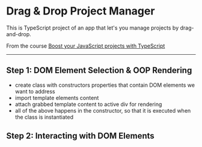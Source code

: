 # Drag & Drop Project Manager

This is TypeScript project of an app that let's you manage projects by drag-and-drop.

From the course [Boost your JavaScript projects with TypeScript](https://www.udemy.com/course/understanding-typescript/)

---

## Step 1: DOM Element Selection & OOP Rendering

- create class with constructors properties that contain DOM elements we want to address
- import template elements content
- attach grabbed template content to active div for rendering
- all of the above happens in the constructor, so that it is executed when the class is instantiated

## Step 2: Interacting with DOM Elements
